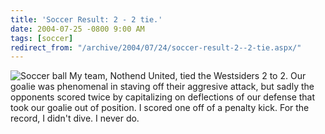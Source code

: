 ```yaml
---
title: 'Soccer Result: 2 - 2 tie.'
date: 2004-07-25 -0800 9:00 AM
tags: [soccer]
redirect_from: "/archive/2004/07/24/soccer-result-2--2-tie.aspx/"
---
```


![Soccer ball](/images/soccerball.jpg) My team, Nothend United, tied the
Westsiders 2 to 2. Our goalie was phenomenal in staving off their
aggresive attack, but sadly the opponents scored twice by capitalizing
on deflections of our defense that took our goalie out of position. I
scored one off of a penalty kick. For the record, I didn't dive. I never
do.


